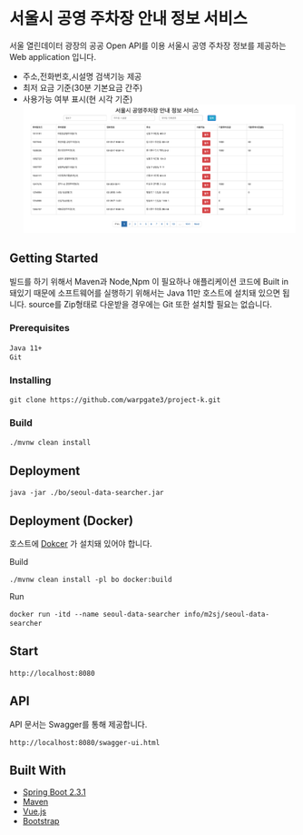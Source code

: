 # 서울시 공영 주차장 안내 정보 서비스 
서울 열린데이터 광장의 공공 Open API를 이용 서울시 공영 주차장 정보를 제공하는 Web application 입니다.
- 주소,전화번호,시설명 검색기능 제공 
- 최저 요금 기준(30분 기본요금 간주)
- 사용가능 여부 표시(현 시각 기준)
<kbd><img src='screenshot.png'></kbd><br />

## Getting Started
빌드를 하기 위해서 Maven과 Node,Npm 이 필요하나 애플리케이션 코드에 Built in 
돼있기 때문에 소프트웨어를 실행하기 위해서는 Java 11만 호스트에 설치돼 있으면 됩니다. 
source를 Zip형태로 다운받을 경우에는 Git 또한 설치할 필요는 없습니다.
### Prerequisites

```
Java 11+
Git
```

### Installing

```
git clone https://github.com/warpgate3/project-k.git
```

### Build

```
./mvnw clean install
```

## Deployment
```
java -jar ./bo/seoul-data-searcher.jar
```

## Deployment (Docker)
호스트에 [Dokcer](https://docs.docker.com/get-docker/) 가 설치돼 있어야 합니다. 

Build 
```
./mvnw clean install -pl bo docker:build
```
Run
```
docker run -itd --name seoul-data-searcher info/m2sj/seoul-data-searcher 
```

## Start
```
http://localhost:8080
```
## API
API 문서는 Swagger를 통해 제공합니다.
```
http://localhost:8080/swagger-ui.html
```
## Built With

* [Spring Boot 2.3.1](https://spring.io/projects/spring-boot) 
* [Maven](https://maven.apache.org/) 
* [Vue.js](https://vuejs.org/)
* [Bootstrap](https://getbootstrap.com/)